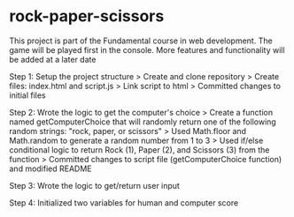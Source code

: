 # rock-paper-scissors
This project is part of the Fundamental course in web development.  The game will be played first in the console.  More features and functionality will be added at a later date

Step 1: Setup the project structure
    > Create and clone repository
    > Create files: index.html and script.js
    > Link script to html
    > Committed changes to initial files

Step 2: Wrote the logic to get the computer's choice
    > Create a function named getComputerChoice that will randomly return one of the following random strings: "rock, paper, or scissors"
    > Used Math.floor and Math.random to generate a random number from 1 to 3
    > Used if/else conditional logic to return Rock (1), Paper (2), and Scissors (3) from the function
    > Committed changes to script file (getComputerChoice function) and modified   README

Step 3: Wrote the logic to get/return user input

Step 4: Initialized two variables for human and computer score





